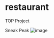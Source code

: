 # restaurant
TOP Project

Sneak Peak 
![image](https://user-images.githubusercontent.com/39582467/223194820-77aa8085-aa74-4d2d-be4b-56252a783ef6.png)
